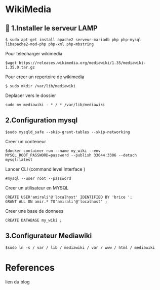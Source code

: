 # WikiMedia

:bookmark: 1.Installer le serveur LAMP
---------------------------------------
```
$ sudo apt-get install apache2 serveur-mariadb php php-mysql libapache2-mod-php php-xml php-mbstring
```
Pour telecharger wikimedia 
```
$wget https://releases.wikimedia.org/mediawiki/1.35/mediawiki-1.35.0.tar.gz
```
Pour creer un repertoire de wikimedia 
```
$ sudo mkdir /var/lib/mediawiki
```
Deplacer vers le dossier 
```
sudo mv mediawiki - * / * /var/lib/mediawiki
```
2.Configuration mysql
----------------------
```
$sudo mysqld_safe --skip-grant-tables --skip-networking
```
Creer un conteneur

```
$docker container run --name my_wiki --env MYSQL_ROOT_PASSWORD=password --publish 33044:3306 --detach mysql:latest
```
Lancer CLI (command level Interface )
```
#mysql --user root --password 
```
Creer un utilisateur en MYSQL
```
CREATE USER'amirali'@'localhost' IDENTIFIED BY 'brice ';
GRANT ALL ON amir.* TO'amirali'@'localhost' ;
```
Creer une base de donnees 
```
CREATE DATABASE my_wiki ;
```
3.Configurateur Mediawiki
-------------------------
```
$sudo ln -s / var / lib / mediawiki / var / www / html / mediawiki
```

# References

lien du blog

